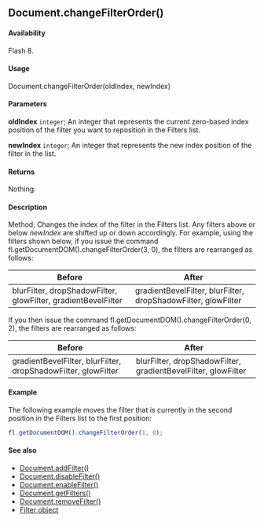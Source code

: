 ## Document.changeFilterOrder()

#### Availability

Flash 8.

#### Usage

Document.changeFilterOrder(oldIndex, newIndex)

#### Parameters

**oldIndex** `integer`; An integer that represents the current zero-based index position of the filter you want to reposition in the Filters list.

**newIndex** `integer`; An integer that represents the new index position of the filter in the list.

#### Returns

Nothing.

#### Description

Method; Changes the index of the filter in the Filters list. Any filters above or below *newIndex* are shifted up or down accordingly. For example, using the filters shown below, if you issue the command fl.getDocumentDOM().changeFilterOrder(3, 0), the filters are rearranged as follows:

| **Before** | **After** |
| --- | --- |
| blurFilter, dropShadowFilter, glowFilter, gradientBevelFilter | gradientBevelFilter, blurFilter, dropShadowFilter, glowFilter |

If you then issue the command fl.getDocumentDOM().changeFilterOrder(0, 2), the filters are rearranged as follows:

| **Before** | **After** |
| --- | --- |
| gradientBevelFilter, blurFilter, dropShadowFilter, glowFilter | blurFilter, dropShadowFilter, gradientBevelFilter, glowFilter |

#### Example

The following example moves the filter that is currently in the second position in the Filters list to the first position:

```javascript
fl.getDocumentDOM().changeFilterOrder(1, 0);
```

#### See also

- [Document.addFilter()](../Document_object/Document3.md)
- [Document.disableFilter()](../Document_object/Document47.md)
- [Document.enableFilter()](../Document_object/Document59.md)
- [Document.getFilters()](../Document_object/Document79.md)
- [Document.removeFilter()](../Document_object/Document270.md)
- [Filter object](../Filter_object/Filter_summary.md)
